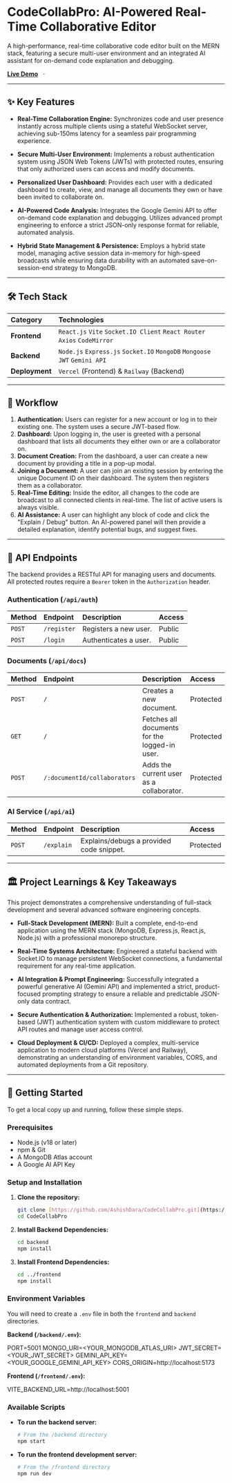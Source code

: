 # CodeCollabPro: AI-Powered Real-Time Collaborative Editor

A high-performance, real-time collaborative code editor built on the MERN stack, featuring a secure multi-user environment and an integrated AI assistant for on-demand code explanation and debugging.

[**Live Demo**](https://code-collab-pro.vercel.app/) &nbsp;&nbsp;·&nbsp;&nbsp; 

---

## ✨ Key Features

-   **Real-Time Collaboration Engine:** Synchronizes code and user presence instantly across multiple clients using a stateful WebSocket server, achieving sub-150ms latency for a seamless pair programming experience.

-   **Secure Multi-User Environment:** Implements a robust authentication system using JSON Web Tokens (JWTs) with protected routes, ensuring that only authorized users can access and modify documents.

-   **Personalized User Dashboard:** Provides each user with a dedicated dashboard to create, view, and manage all documents they own or have been invited to collaborate on.

-   **AI-Powered Code Analysis:** Integrates the Google Gemini API to offer on-demand code explanation and debugging. Utilizes advanced prompt engineering to enforce a strict JSON-only response format for reliable, automated analysis.

-   **Hybrid State Management & Persistence:** Employs a hybrid state model, managing active session data in-memory for high-speed broadcasts while ensuring data durability with an automated save-on-session-end strategy to MongoDB.

---

## 🛠️ Tech Stack

| Category     | Technologies                                                              |
| :----------- | :------------------------------------------------------------------------ |
| **Frontend** | `React.js` `Vite` `Socket.IO Client` `React Router` `Axios` `CodeMirror`    |
| **Backend** | `Node.js` `Express.js` `Socket.IO` `MongoDB` `Mongoose` `JWT` `Gemini API` |
| **Deployment** | `Vercel` (Frontend) & `Railway` (Backend)                                 |

---

## 🌊 Workflow

1.  **Authentication:** Users can register for a new account or log in to their existing one. The system uses a secure JWT-based flow.
2.  **Dashboard:** Upon logging in, the user is greeted with a personal dashboard that lists all documents they either own or are a collaborator on.
3.  **Document Creation:** From the dashboard, a user can create a new document by providing a title in a pop-up modal.
4.  **Joining a Document:** A user can join an existing session by entering the unique Document ID on their dashboard. The system then registers them as a collaborator.
5.  **Real-Time Editing:** Inside the editor, all changes to the code are broadcast to all connected clients in real-time. The list of active users is always visible.
6.  **AI Assistance:** A user can highlight any block of code and click the "Explain / Debug" button. An AI-powered panel will then provide a detailed explanation, identify potential bugs, and suggest fixes.

---

## 📖 API Endpoints

The backend provides a RESTful API for managing users and documents. All protected routes require a `Bearer` token in the `Authorization` header.

### Authentication (`/api/auth`)

| Method | Endpoint    | Description           | Access |
| :----- | :---------- | :-------------------- | :----- |
| `POST` | `/register` | Registers a new user. | Public |
| `POST` | `/login`    | Authenticates a user. | Public |

### Documents (`/api/docs`)

| Method | Endpoint                     | Description                                  | Access    |
| :----- | :--------------------------- | :------------------------------------------- | :-------- |
| `POST` | `/`                          | Creates a new document.                      | Protected |
| `GET`  | `/`                          | Fetches all documents for the logged-in user. | Protected |
| `POST` | `/:documentId/collaborators` | Adds the current user as a collaborator.     | Protected |

### AI Service (`/api/ai`)

| Method | Endpoint   | Description                              | Access    |
| :----- | :--------- | :--------------------------------------- | :-------- |
| `POST` | `/explain` | Explains/debugs a provided code snippet. | Protected |

---

## 🏛️ Project Learnings & Key Takeaways

This project demonstrates a comprehensive understanding of full-stack development and several advanced software engineering concepts.

-   **Full-Stack Development (MERN):** Built a complete, end-to-end application using the MERN stack (MongoDB, Express.js, React.js, Node.js) with a professional monorepo structure.

-   **Real-Time Systems Architecture:** Engineered a stateful backend with Socket.IO to manage persistent WebSocket connections, a fundamental requirement for any real-time application.

-   **AI Integration & Prompt Engineering:** Successfully integrated a powerful generative AI (Gemini API) and implemented a strict, product-focused prompting strategy to ensure a reliable and predictable JSON-only data contract.

-   **Secure Authentication & Authorization:** Implemented a robust, token-based (JWT) authentication system with custom middleware to protect API routes and manage user access control.

-   **Cloud Deployment & CI/CD:** Deployed a complex, multi-service application to modern cloud platforms (Vercel and Railway), demonstrating an understanding of environment variables, CORS, and automated deployments from a Git repository.

---

## 🚀 Getting Started

To get a local copy up and running, follow these simple steps.

### Prerequisites

-   Node.js (v18 or later)
-   npm & Git
-   A MongoDB Atlas account
-   A Google AI API Key

### Setup and Installation

1.  **Clone the repository:**
    ```sh
    git clone [https://github.com/AshishDara/CodeCollabPro.git](https://github.com/AshishDara/CodeCollabPro.git)
    cd CodeCollabPro
    ```

2.  **Install Backend Dependencies:**
    ```sh
    cd backend
    npm install
    ```

3.  **Install Frontend Dependencies:**
    ```sh
    cd ../frontend
    npm install
    ```

### Environment Variables

You will need to create a `.env` file in both the `frontend` and `backend` directories.

**Backend (`/backend/.env`):**

PORT=5001
MONGO_URI=<YOUR_MONGODB_ATLAS_URI>
JWT_SECRET=<YOUR_JWT_SECRET>
GEMINI_API_KEY=<YOUR_GOOGLE_GEMINI_API_KEY>
CORS_ORIGIN=http://localhost:5173


**Frontend (`/frontend/.env`):**

VITE_BACKEND_URL=http://localhost:5001


### Available Scripts

-   **To run the backend server:**
    ```sh
    # From the /backend directory
    npm start
    ```

-   **To run the frontend development server:**
    ```sh
    # From the /frontend directory
    npm run dev
    ```
